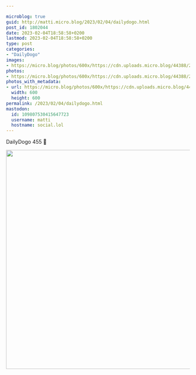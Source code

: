 ```yaml
---

microblog: true
guid: http://matti.micro.blog/2023/02/04/dailydogo.html
post_id: 1802044
date: 2023-02-04T18:58:58+0200
lastmod: 2023-02-04T18:58:58+0200
type: post
categories:
- "DailyDogo"
images:
- https://micro.blog/photos/600x/https://cdn.uploads.micro.blog/44388/2023/7dbd9f57bb.jpg
photos:
- https://micro.blog/photos/600x/https://cdn.uploads.micro.blog/44388/2023/7dbd9f57bb.jpg
photos_with_metadata:
- url: https://micro.blog/photos/600x/https://cdn.uploads.micro.blog/44388/2023/7dbd9f57bb.jpg
  width: 600
  height: 600
permalink: /2023/02/04/dailydogo.html
mastodon:
  id: 109807530415647723
  username: matti
  hostname: social.lol
---
```

DailyDogo 455 🐶

<img src="https://micro.blog/photos/600x/https://blog.martin-haehnel.de/uploads/2023/7dbd9f57bb.jpg" width="600" height="600" alt="" />
